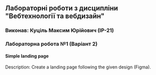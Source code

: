 ## Лабораторні роботи з дисципліни "Вебтехнології та вебдизайн"

### Виконав: Куціль Максим Юрійович (ІР-21)
### Лабораторна робота №1 (Варіант 2)

#### Simple landing page

Description: Create a landing page following the given design (Figma).
